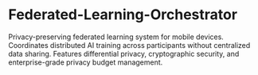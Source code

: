 # Federated-Learning-Orchestrator
Privacy-preserving federated learning system for mobile devices. Coordinates distributed AI training across participants without centralized data sharing. Features differential privacy, cryptographic security, and enterprise-grade privacy budget management.
